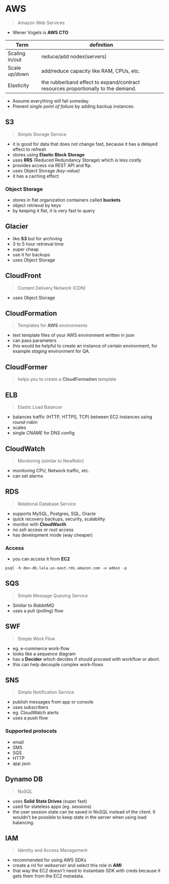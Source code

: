 # AWS

> Amazon Web Services

- Wener Vogels is **AWS CTO**


Term | definition
---------- | --------
Scaling in/out | reduce/add nodes(servers)
Scale up/down | add/reduce capacity like RAM, CPUs, etc.
Elasticity | the rubberband effect to expand/contract resources proportionally to the demand.

- Assume everything will fail someday.
- Prevent *single point of failure* by adding backup instances.

## S3

> Simple Storage Service

- it is good for data that does not change fast, because it has a delayed effect to refresh
- stores using **Elastic Block Storage**
- uses **RRS** (Reduced Redundancy Storage) which is less costly
- provides access via REST API and ftp.
- uses Object Storage *(key-value)*
- it has a caching effect

### Object Storage

- stores in flat organization containers called **buckets**
- object retrieval by keys
- by keeping it flat, it is very fast to query

## Glacier

- like **S3** but for archiving
- 3 to 5 hour retrieval time
- super cheap
- use it for backups 
- uses Object Storage

## CloudFront

> Content Delivery Network (CDN)

- uses Object Storage



## CloudFormation

> Templates for **AWS** environments

- text template files of your AWS environment written in json
- can pass parameters
- this would be helpful to create an instance of certain environment, for example *staging* environment for QA.

## CloudFormer

> helps you to create a **CloudFormation** template


## ELB
> Elastic Load Balancer

- balances traffic (HTTP, HTTPS, TCP) between EC2 instances using *round-robin*
- scales
- single *CNAME* for DNS config

## CloudWatch

> Monitoring (similar to NewRelic)

- monitoring CPU, Network traffic, etc.
- can set alarms

## RDS

> Relational Database Service

- supports MySQL, Postgres, SQL, Oracle
- quick recovery backups, security, scalability
- monitor with **CloudWacth**
- no *ssh* access or *root* access
- has development mode (way cheaper)

### Access
- you can access it from **EC2** 

`psql -h dev-db.lala.us-east.rds.amazon.com -u admin -p`

## SQS

> Simple Message Queuing Service

- Similar to *RabbitMQ*
- uses a pull (polling) flow

## SWF
> Simple Work Flow

- eg. e-commerce work-flow
- looks like a sequence diagram
- has a **Decider** which decides if should proceed with workflow or abort.
- this can help decouple complex work-flows

## SNS
> Simple Notification Service

- publish messages from app or console
- uses subscribers
- eg. CloudWatch alerts
- uses a push flow

### Supported protocols

- email
- SMS
- SQS
- HTTP
- app json


## Dynamo DB
> NoSQL

- uses **Solid State Drives** (super fast)
- used for stateless apps (eg. sessions)
- the user session state can be saved in NoSQL instead of the client. It wouldn't be possible to keep state in the server when using load balancing.


## IAM
> Identity and Access Management

- recommended for using AWS SDKs
- create a rol for *webserver* and select this role in **AMI**
- that way the EC2 doesn't need to instantiate SDK with creds because it gets them from the EC2 metadata.